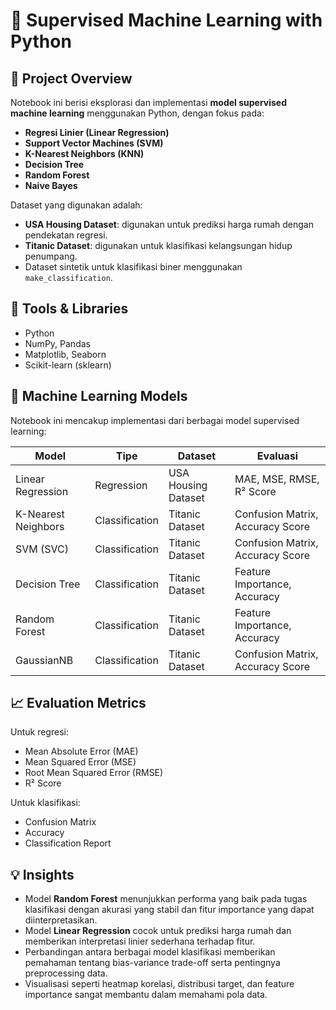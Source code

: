 # 📘 Supervised Machine Learning with Python

## 📌 Project Overview

Notebook ini berisi eksplorasi dan implementasi **model supervised machine learning** menggunakan Python, dengan fokus pada:
- **Regresi Linier (Linear Regression)**
- **Support Vector Machines (SVM)**
- **K-Nearest Neighbors (KNN)**
- **Decision Tree**
- **Random Forest**
- **Naive Bayes**

Dataset yang digunakan adalah:
- **USA Housing Dataset**: digunakan untuk prediksi harga rumah dengan pendekatan regresi.
- **Titanic Dataset**: digunakan untuk klasifikasi kelangsungan hidup penumpang.
- Dataset sintetik untuk klasifikasi biner menggunakan `make_classification`.

## 🔧 Tools & Libraries

- Python
- NumPy, Pandas
- Matplotlib, Seaborn
- Scikit-learn (sklearn)

## 🧠 Machine Learning Models

Notebook ini mencakup implementasi dari berbagai model supervised learning:

| Model               | Tipe        | Dataset                  | Evaluasi                         |
|--------------------|-------------|--------------------------|----------------------------------|
| Linear Regression   | Regression  | USA Housing Dataset      | MAE, MSE, RMSE, R² Score         |
| K-Nearest Neighbors | Classification | Titanic Dataset        | Confusion Matrix, Accuracy Score|
| SVM (SVC)           | Classification | Titanic Dataset        | Confusion Matrix, Accuracy Score|
| Decision Tree       | Classification | Titanic Dataset        | Feature Importance, Accuracy    |
| Random Forest       | Classification | Titanic Dataset        | Feature Importance, Accuracy    |
| GaussianNB          | Classification | Titanic Dataset        | Confusion Matrix, Accuracy Score|

## 📈 Evaluation Metrics

Untuk regresi:
- Mean Absolute Error (MAE)
- Mean Squared Error (MSE)
- Root Mean Squared Error (RMSE)
- R² Score

Untuk klasifikasi:
- Confusion Matrix
- Accuracy
- Classification Report

## 💡 Insights

- Model **Random Forest** menunjukkan performa yang baik pada tugas klasifikasi dengan akurasi yang stabil dan fitur importance yang dapat diinterpretasikan.
- Model **Linear Regression** cocok untuk prediksi harga rumah dan memberikan interpretasi linier sederhana terhadap fitur.
- Perbandingan antara berbagai model klasifikasi memberikan pemahaman tentang bias-variance trade-off serta pentingnya preprocessing data.
- Visualisasi seperti heatmap korelasi, distribusi target, dan feature importance sangat membantu dalam memahami pola data.
